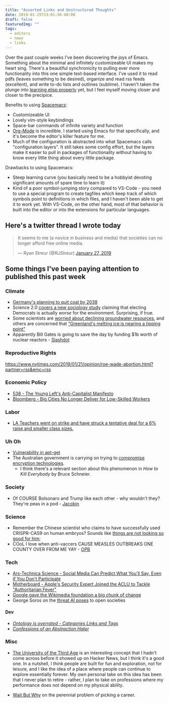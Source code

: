 ```yaml
---
title: "Assorted Links and Unstructured Thoughts"
date: 2019-01-25T13:01:56-08:00
draft: false
featuredImg: ""
tags: 
  - editors
  - news
  - links
---
```

Over the past couple weeks I've been discovering the joys of Emacs. Something about the minimal and infinitely customizeable UI makes my heart sing. There's a beautiful synchronicity to pulling ever more functionality into this one simple text-based interface. I've used it to read pdfs (leaves something to be desired), organize and read rss feeds (excellent), and write to-do lists and outlines (sublime). I haven't taken the plunge into [learning elisp properly](https://www.gnu.org/software/emacs/manual/eintr.html) yet, but I feel myself moving closer and closer to the precipice.

Benefits to using [Spacemacs](http://develop.spacemacs.org/):

* Customizeable UI
* Lovely vim-style keybindings
* Space-bar commands of infinite variety and function
* [Org-Mode](https://orgmode.org/) is incredible. I started using Emacs for that specifically, and it's become the editor's killer feature for me.
* Much of the configuration is abstracted into what Spacemacs calls "configuration layers". It still takes some config effort, but the layers make it easier to pull in packages of functionality without having to know every little thing about every little package.

Drawbacks to using Spacemacs:

* Steep learning curve (you basically need to be a hobbyist devoting significant amounts of spare time to learn it)
* Kind of a poor symbol-jumping story compared to VS-Code - you need to use a special program to create tagfiles which keep track of which symbols point to definitions in which files, and I haven't been able to get it to work yet. With VS-Code, on the other hand, most of that behavior is built into the editor or into the extensions for particular languages.

## Here's a twitter thread I wrote today

<blockquote class="twitter-tweet" data-theme="dark"><p lang="en" dir="ltr">It seems to me (a novice in business and media) that societies can no longer afford free online media.</p>&mdash; Ryan Streur (@RJStreur) <a href="https://twitter.com/RJStreur/status/1089587132929236992?ref_src=twsrc%5Etfw">January 27, 2019</a></blockquote> <script async src="https://platform.twitter.com/widgets.js" charset="utf-8"></script> 

## Some things I've been paying attention to published this past week

### Climate

* [Germany's planning to quit coal by 2038](https://www.nytimes.com/2019/01/26/world/europe/germany-quit-coal-2038.html?partner=rss&emc=rss)
* Science 2.0  [covers a new sociology study](https://www.science20.com/hank_campbell/how_to_hurt_the_environment_elect_a_democratic_president_says_sociology_paper-236251) claiming that electing Democrats is actually _worse_ for the environment. Surprising, if true.
* Some scientists are [worried about declining groundwater resources](https://motherboard.vice.com/en_us/article/yw8z5j/were-sitting-on-a-groundwater-time-bomb-scientists-warn), and others are concerned that ["Greenland's melting ice is nearing a tipping point"](https://www.nytimes.com/2019/01/21/climate/greenland-ice.html?partner=rss&emc=rss)
* Apparently Bill Gates is going to save the day by funding $1b worth of nuclear reactors - [Slashdot](http://rss.slashdot.org/~r/Slashdot/slashdot/~3/fDefGUSJTgg/bill-gates-promises-congress-1-billion-to-build-nuclear-reactors-for-fighting-climate-change)

### Reproductive Rights

https://www.nytimes.com/2019/01/21/opinion/roe-wade-abortion.html?partner=rss&emc=rss

### Economic Policy

* [538 - The Young Left's Anti-Capitalist Manifesto](https://fivethirtyeight.com/features/the-young-lefts-anti-capitalist-manifesto/) 
* [Bloomberg - Big Cities No Longer Deliver for Low-Skilled Workers](https://www.bloomberg.com/opinion/articles/2019-01-22/u-s-economy-big-cities-no-longer-deliver-for-low-skill-workers)

### Labor

* [LA Teachers went on strike and have struck a tentative deal for a 6% raise and smaller class sizes.](https://www.vox.com/2019/1/22/18193145/la-teachers-strike-deal)

### Uh Oh

* [Vulnerability in apt-get](https://justi.cz/security/2019/01/22/apt-rce.html?)
* The Australian government is carrying on trying to [compromise encryption technologies](https://www.nytimes.com/2019/01/22/technology/australia-cellphone-encryption-security.html?partner=rss&emc=rss).
  * I think there's a relevant section about this phenomenon in _How to Kill Everybody_ by Bruce Schneier.

### Society
* Of COURSE Bolsonaro and Trump like each other - why wouldn't they? They're peas in a pod - [Jacobin](http://jacobinmag.com/2019/01/jair-bolsonaro-donald-trump-far-right/)

### Science

* Remember the Chinese scientist who claims to have successfully used CRISPR-CAS9 on human embryos? Sounds like [things are not looking so good for him](https://motherboard.vice.com/en_us/article/xwb854/scientist-who-gene-edited-babies-will-be-dealt-with-seriously-chinese-investigators-say);
* COoL I love when anti-vaccers CAUSE MEASLES OUTBREAKS ONE COUNTY OVER FROM ME YAY - [OPB](https://www.opb.org/news/article/clark-county-measles-outbreak-now-up-to-31-confirmed-cases/)

### Tech

* [Ars-Technica Science - Social Media Can Predict What You'll Say, Even if You Don't Participate](https://arstechnica.com/science/2019/01/social-media-can-predict-what-youll-say-even-if-you-dont-participate/)
* [Motherboard - Apple's Security Expert Joined the ACLU to Tackle "Authoritarian Fever"](https://motherboard.vice.com/en_us/article/wjmqgw/apples-security-expert-joined-the-aclu-to-tackle-authoritarian-fever)
* [Google gave the Wikimedia foundation a big chunk of change](https://www.wired.com/story/google-wikipedia-machine-learning-glow-languages/)
* George Soros on the [threat AI poses](https://www.georgesoros.com/2019/01/24/remarks-delivered-at-the-world-economic-forum-2/) to open societies

#### Dev

* [_Ontology is overrated - Categories Links and Tags_](http://www.shirky.com/writings/ontology_overrated.html)
* [_Confessions of an Abstraction Hater_](http://250bpm.com/blog:144)

### Misc

* [The University of the Third Age](https://en.wikipedia.org/wiki/University_of_the_Third_Age) is an interesting concept that I hadn't come across before it showed up on Hacker News, but I think it's a good one. In a nutshell, I think people are built for fun and exploration, not for leisure, and I like the idea of a place where people can continue to explore essentially forever. My own personal take on this idea has been that I never plan to retire - rather, I plan to take on professions where my performance does not depend on my physical ability.

* [Wait But Why](https://waitbutwhy.com/2018/04/picking-career.html) on the perennial problem of picking a career.
